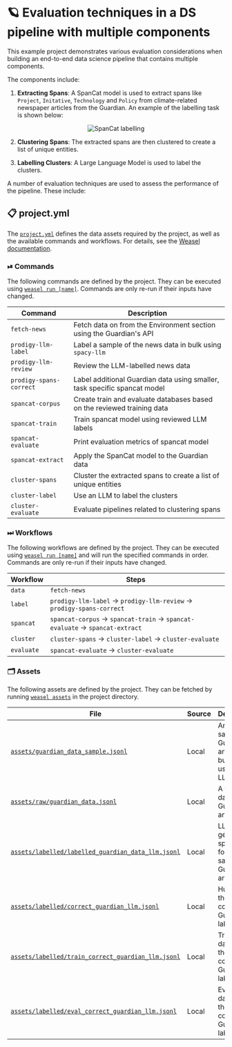 <!-- WEASEL: AUTO-GENERATED DOCS START (do not remove) -->

# 🪐 Evaluation techniques in a DS pipeline with multiple components 

This example project demonstrates various evaluation considerations when building an end-to-end data science pipeline that contains multiple components. 

The components include:

1. **Extracting Spans**: A SpanCat model is used to extract spans like `Project`, `Initative`, `Technology` and `Policy` from climate-related newspaper articles from the Guardian. An example of the labelling task is shown below:

<p align="center">
  <img src="tutorials/spancat_cluster_evaluate/images/spancat-label_example.png" alt="SpanCat labelling"/>
</p>

2. **Clustering Spans**: The extracted spans are then clustered to create a list of unique entities.

3. **Labelling Clusters**: A Large Language Model is used to label the clusters.

A number of evaluation techniques are used to assess the performance of the pipeline. These include:

## 📋 project.yml

The [`project.yml`](project.yml) defines the data assets required by the
project, as well as the available commands and workflows. For details, see the
[Weasel documentation](https://github.com/explosion/weasel).

### ⏯ Commands

The following commands are defined by the project. They
can be executed using [`weasel run [name]`](https://github.com/explosion/weasel/tree/main/docs/cli.md#rocket-run).
Commands are only re-run if their inputs have changed.

| Command | Description |
| --- | --- |
| `fetch-news` | Fetch data on from the Environment section using the Guardian's API |
| `prodigy-llm-label` | Label a sample of the news data in bulk using `spacy-llm` |
| `prodigy-llm-review` | Review the LLM-labelled news data |
| `prodigy-spans-correct` | Label additional Guardian data using smaller, task specific spancat model |
| `spancat-corpus` | Create train and evaluate databases based on the reviewed training data |
| `spancat-train` | Train spancat model using reviewed LLM labels |
| `spancat-evaluate` | Print evaluation metrics of spancat model|
| `spancat-extract` | Apply the SpanCat model to the Guardian data |
| `cluster-spans` | Cluster the extracted spans to create a list of unique entities |
| `cluster-label` | Use an LLM to label the clusters |
| `cluster-evaluate` | Evaluate pipelines related to clustering spans |

### ⏭ Workflows

The following workflows are defined by the project. They
can be executed using [`weasel run [name]`](https://github.com/explosion/weasel/tree/main/docs/cli.md#rocket-run)
and will run the specified commands in order. Commands are only re-run if their
inputs have changed.

| Workflow | Steps |
| --- | --- |
| `data` | `fetch-news` |
| `label` | `prodigy-llm-label` &rarr; `prodigy-llm-review` &rarr; `prodigy-spans-correct` |
| `spancat` | `spancat-corpus` &rarr; `spancat-train` &rarr; `spancat-evaluate` &rarr; `spancat-extract` |
| `cluster` | `cluster-spans` &rarr; `cluster-label` &rarr; `cluster-evaluate` |
| `evaluate` | `spancat-evaluate` &rarr; `cluster-evaluate` |

### 🗂 Assets

The following assets are defined by the project. They can
be fetched by running [`weasel assets`](https://github.com/explosion/weasel/tree/main/docs/cli.md#open_file_folder-assets)
in the project directory.

| File | Source | Description |
| --- | --- | --- |
| [`assets/guardian_data_sample.jsonl`](assets/raw/guardian_data_sample.jsonl) | Local | An initial sample of Guardian articles to bulk label using an LLM|
| [`assets/raw/guardian_data.jsonl`](assets/raw/guardian_data.jsonl) | Local | A full dataset of Guardian articles |
| [`assets/labelled/labelled_guardian_data_llm.jsonl`](assets/labelled/labelled_guardian_data_llm.jsonl) | Local | LLM-generated span labels for the sample of Guardian articles |
| [`assets/labelled/correct_guardian_llm.jsonl`](assets/labelled/correct_guardian_llm.jsonl) | Local | Human-in-the-loop corrected Guardian labels |
| [`assets/labelled/train_correct_guardian_llm.jsonl`](assets/labelled/train_correct_guardian_llm.jsonl) | Local | Training data from the corrected Guardian labels |
| [`assets/labelled/eval_correct_guardian_llm.jsonl`](assets/labelled/train_correct_guardian_llm.jsonl) | Local | Evaluation data from the corrected Guardian labels |

<!-- WEASEL: AUTO-GENERATED DOCS END (do not remove) -->
